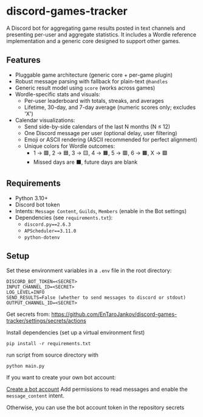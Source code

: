 # discord-games-tracker

A Discord bot for aggregating game results posted in text channels and presenting per-user and aggregate statistics. It includes a Wordle reference implementation and a generic core designed to support other games.

## Features

- Pluggable game architecture (generic core + per-game plugin)
- Robust message parsing with fallback for plain-text `@handles`
- Generic result model using `score` (works across games)
- Wordle-specific stats and visuals:
  - Per-user leaderboard with totals, streaks, and averages
  - Lifetime, 30-day, and 7-day average (numeric scores only; excludes 'X')
- Calendar visualizations:
  - Send side-by-side calendars of the last N months (N ≤ 12)
  - One Discord message per user (optional delay, user filtering)
  - Emoji or ASCII rendering (ASCII recommended for perfect alignment)
  - Unique colors for Wordle outcomes:
    - 1 → 🟩, 2 → 🟦, 3 → 🟨, 4 → 🟧, 5 → 🟥, 6 → 🟫, X → 🟪
    - Missed days are ⬛, future days are blank

## Requirements

- Python 3.10+
- Discord bot token
- Intents: `Message Content`, `Guilds`, `Members` (enable in the Bot settings)
- Dependencies (see `requirements.txt`):
  - `discord.py==2.6.3`
  - `APScheduler==3.11.0`
  - `python-dotenv`

## Setup

Set these environment variables in a `.env` file in the root directory:


```
DISCORD_BOT_TOKEN=<SECRET>
INPUT_CHANNEL_ID=<SECRET>
LOG_LEVEL=INFO
SEND_RESULTS=False (whether to send messages to discord or stdout)
OUTPUT_CHANNEL_ID=<SECRET>
```

Get secrets from: https://github.com/EnTaroJankov/discord-games-tracker/settings/secrets/actions

Install dependencies (set up a virtual environment first)
```
pip install -r requirements.txt
```


run script from source directory with 
```
python main.py
```


If you want to create your own bot account:

[Create a bot account](https://discordpy.readthedocs.io/en/stable/discord.html)
Add permissions to read messages and enable the `message_content` intent.


Otherwise, you can use the bot account token in the repository secrets 


